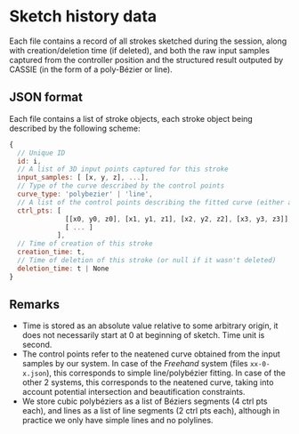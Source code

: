 # Sketch history data

Each file contains a record of all strokes sketched during the session, along with creation/deletion time (if deleted), and both the raw input samples captured from the controller position and the structured result outputed by CASSIE (in the form of a poly-Bézier or line).

## JSON format

Each file contains a list of stroke objects, each stroke object being described by the following scheme:

```js
{
  // Unique ID
  id: i,
  // A list of 3D input points captured for this stroke
  input_samples: [ [x, y, z], ...],
  // Type of the curve described by the control points
  curve_type: 'polybezier' | 'line',
  // A list of the control points describing the fitted curve (either a line or a cubic polybézier)
  ctrl_pts: [
              [[x0, y0, z0], [x1, y1, z1], [x2, y2, z2], [x3, y3, z3]], // ctrl pts for 1 cubic bezier
              [ ... ]
            ],
  // Time of creation of this stroke
  creation_time: t,
  // Time of deletion of this stroke (or null if it wasn't deleted)
  deletion_time: t | None
}
```

## Remarks

* Time is stored as an absolute value relative to some arbitrary origin, it does not necessarily start at 0 at beginning of sketch. Time unit is second.
* The control points refer to the neatened curve obtained from the input samples by our system. In case of the *Freehand* system (files `xx-0-x.json`), this corresponds to simple line/polybézier fitting. In case of the other 2 systems, this corresponds to the neatened curve, taking into account potential intersection and beautification constraints.
* We store cubic polybéziers as a list of Béziers segments (4 ctrl pts each), and lines as a list of line segments (2 ctrl pts each), although in practice we only have simple lines and no polylines.